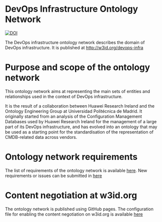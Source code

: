 # DevOps Infrastructure Ontology Network

[![DOI](https://zenodo.org/badge/325636796.svg)](https://zenodo.org/badge/latestdoi/325636796)

The DevOps infrastructure ontology network describes the domain of DevOps infrastructure. It is published at http://w3id.org/devops-infra

# Purpose and scope of the ontology network

This ontology network aims at representing the main sets of entities and relationships used in the context of DevOps infrastructure. 

It is the result of a collaboration between Huawei Research Ireland and the Ontology Engineering Group at Universidad Politécnica de Madrid. It originally started from an analysis of the Configuration Management Databases used by Huawei Research Ireland for the management of a large part of its DevOps infrastructure, and has evolved into an ontology that may be used as a starting point for the standardisation of the representation of CMDB-related data across vendors.

# Ontology network requirements

The list of requirements of the ontology network is available [here](https://github.com/oeg-upm/devops-infra/blob/master/Requirements.xlsx). New requirements or issues can be submitted in [here](https://github.com/oeg-upm/devops-infra/issues)

# Content negotiation at w3id.org

The ontology network is published using GitHub pages. The configuration file for enabling the content negotiation on w3id.org is available [here](https://github.com/perma-id/w3id.org/tree/master/devops-infra)
